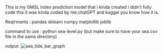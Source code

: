 This is my GMSL index prediction model that i kinda created i didn't fully code this it was kinda coded by me,chatGPT and kaggel 
you know how it is.

Reqirments :
            pandas 
            sklearn
            numpy 
            matplotlib
            joblib
            
command to use : python sea-level.py (but make sure to have your sea.csv file in the same directory)

output:  ![sea_tide_bar_graph](https://github.com/user-attachments/assets/ce855a3e-9b0d-4547-a0cd-b42cf504263d)
